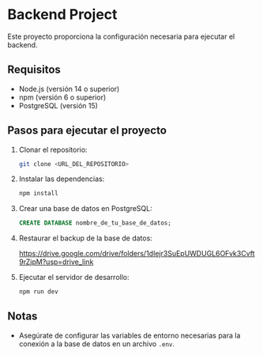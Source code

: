 # Backend Project

Este proyecto proporciona la configuración necesaria para ejecutar el backend.

## Requisitos

- Node.js (versión 14 o superior)
- npm (versión 6 o superior)
- PostgreSQL (versión 15)

## Pasos para ejecutar el proyecto

1. Clonar el repositorio:
    ```bash
    git clone <URL_DEL_REPOSITORIO>
    ```

2. Instalar las dependencias:
    ```bash
    npm install
    ```

3. Crear una base de datos en PostgreSQL:
    ```sql
    CREATE DATABASE nombre_de_tu_base_de_datos;
    ```

4. Restaurar el backup de la base de datos:

    https://drive.google.com/drive/folders/1dIejr3SuEpUWDUGL6OFvk3Cvft9rZjpM?usp=drive_link

5. Ejecutar el servidor de desarrollo:
    ```bash
    npm run dev
    ```

## Notas

- Asegúrate de configurar las variables de entorno necesarias para la conexión a la base de datos en un archivo `.env`.